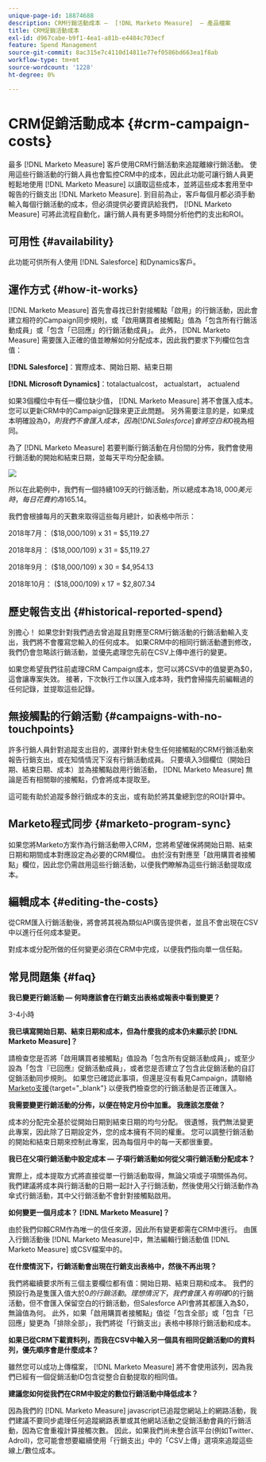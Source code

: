 ```yaml
---
unique-page-id: 18874688
description: CRM行銷活動成本 —  [!DNL Marketo Measure]  — 產品檔案
title: CRM促銷活動成本
exl-id: d967cabe-b9f1-4ea1-a81b-e4484c703ecf
feature: Spend Management
source-git-commit: 8ac315e7c4110d14811e77ef0586bd663ea1f8ab
workflow-type: tm+mt
source-wordcount: '1228'
ht-degree: 0%

---
```


# CRM促銷活動成本 {#crm-campaign-costs}

最多 [!DNL Marketo Measure] 客戶使用CRM行銷活動來追蹤離線行銷活動。 使用這些行銷活動的行銷人員也會監控CRM中的成本，因此此功能可讓行銷人員更輕鬆地使用 [!DNL Marketo Measure] 以讀取這些成本，並將這些成本套用至中報告的行銷支出 [!DNL Marketo Measure]. 到目前為止，客戶每個月都必須手動輸入每個行銷活動的成本，但必須提供必要資訊給我們， [!DNL Marketo Measure] 可將此流程自動化，讓行銷人員有更多時間分析他們的支出和ROI。

## 可用性 {#availability}

此功能可供所有人使用 [!DNL Salesforce] 和Dynamics客戶。

## 運作方式 {#how-it-works}

[!DNL Marketo Measure] 首先會尋找已針對接觸點「啟用」的行銷活動，因此會建立相符的Campaign同步規則，或「啟用購買者接觸點」值為「包含所有行銷活動成員」或「包含「已回應」的行銷活動成員」。 此外， [!DNL Marketo Measure] 需要匯入正確的值並瞭解如何分配成本，因此我們要求下列欄位包含值：

**[!DNL Salesforce]**：實際成本、開始日期、結束日期

**[!DNL Microsoft Dynamics]**：totalactualcost， actualstart， actualend

如果3個欄位中有任一欄位缺少值， [!DNL Marketo Measure] 將不會匯入成本。 您可以更新CRM中的Campaign記錄來更正此問題。 另外需要注意的是，如果成本明確設為$0，則我們不會匯入成本，因為 [!DNL Salesforce] 會將空白和$0視為相同。

為了 [!DNL Marketo Measure] 若要判斷行銷活動在月份間的分佈，我們會使用行銷活動的開始和結束日期，並每天平均分配金額。

![](assets/1.jpg)

所以在此範例中，我們有一個持續109天的行銷活動，所以總成本為$18,000美元時，每日花費約為$165.14。

我們會根據每月的天數來取得這些每月總計，如表格中所示：

2018年7月： ($18,000/109) x 31 = $5,119.27

2018年8月： ($18,000/109) x 31 = $5,119.27

2018年9月： ($18,000/109) x 30 = $4,954.13

2018年10月： ($18,000/109) x 17 = $2,807.34

## 歷史報告支出 {#historical-reported-spend}

別擔心！ 如果您針對我們過去曾追蹤且對應至CRM行銷活動的行銷活動輸入支出，我們將不會覆寫您輸入的任何成本。 如果CRM中的相同行銷活動遭到修改，我們仍會忽略該行銷活動，並優先處理您先前在CSV上傳中進行的變更。

如果您希望我們往前處理CRM Campaign成本，您可以將CSV中的值變更為$0，這會讓專案失效。 接著，下次執行工作以匯入成本時，我們會掃描先前編輯過的任何記錄，並提取這些記錄。

## 無接觸點的行銷活動 {#campaigns-with-no-touchpoints}

許多行銷人員針對追蹤支出目的，選擇針對未發生任何接觸點的CRM行銷活動來報告行銷支出，或在知情情況下沒有行銷活動成員。 只要填入3個欄位（開始日期、結束日期、成本）並為接觸點啟用行銷活動， [!DNL Marketo Measure] 無論是否有相關聯的接觸點，仍會將成本提取至。

這可能有助於追蹤多餘行銷成本的支出，或有助於將其彙總到您的ROI計算中。

## Marketo程式同步 {#marketo-program-sync}

如果您將Marketo方案作為行銷活動帶入CRM，您將希望確保將開始日期、結束日期和期間成本對應設定為必要的CRM欄位。 由於沒有對應至「啟用購買者接觸點」欄位，因此您仍需啟用這些行銷活動，以便我們瞭解為這些行銷活動提取成本。

## 編輯成本 {#editing-the-costs}

從CRM匯入行銷活動後，將會將其視為類似API廣告提供者，並且不會出現在CSV中以進行任何成本變更。

對成本或分配所做的任何變更必須在CRM中完成，以便我們指向單一信任點。

## 常見問題集 {#faq}

**我已變更行銷活動 — 何時應該會在行銷支出表格或報表中看到變更？**

3-4小時

**我已填寫開始日期、結束日期和成本，但為什麼我的成本仍未顯示於 [!DNL Marketo Measure]？**

請檢查您是否將「啟用購買者接觸點」值設為「包含所有促銷活動成員」，或至少設為「包含『已回應』促銷活動成員」，或者您是否建立了包含此促銷活動的自訂促銷活動同步規則。 如果您已確認此事項，但還是沒有看見Campaign，請聯絡 [Marketo支援](https://nation.marketo.com/t5/support/ct-p/Support){target="_blank"} 以便我們檢查您的行銷活動是否正確匯入。

**我需要變更行銷活動的分佈，以便在特定月份中加重。 我應該怎麼做？**

成本的分配完全基於從開始日期到結束日期的均勻分配。 很遺憾，我們無法變更此專案，因此除了日期設定外，您的成本擁有不同的權重。 您可以調整行銷活動的開始和結束日期來控制此專案，因為每個月中的每一天都很重要。

**我已在父項行銷活動中設定成本 — 子項行銷活動如何從父項行銷活動分配成本？**

實際上，成本提取方式將直接從單一行銷活動取得，無論父項或子項關係為何。 我們建議將成本與行銷活動的日期一起計入子行銷活動，然後使用父行銷活動作為傘式行銷活動，其中父行銷活動不會針對接觸點啟用。

**如何變更一個月成本？ [!DNL Marketo Measure]？**

由於我們仰賴CRM作為唯一的信任來源，因此所有變更都需在CRM中進行。 由匯入行銷活動後 [!DNL Marketo Measure]中，無法編輯行銷活動值 [!DNL Marketo Measure] 或CSV檔案中的。

**在什麼情況下，行銷活動會出現在行銷支出表格中，然後不再出現？**

我們將繼續要求所有三個主要欄位都有值：開始日期、結束日期和成本。 我們的預設行為是隻匯入值大於$0的行銷活動。 理想情況下，我們會匯入有明確$0的行銷活動，但不會匯入保留空白的行銷活動，但Salesforce API會將其都匯入為$0，無論值為何。 此外，如果「啟用購買者接觸點」值從「包含全部」或「包含「已回應」變更為「排除全部」，我們將從「行銷支出」表格中移除行銷活動和成本。

**如果已從CRM下載資料列，而我在CSV中輸入另一個具有相同促銷活動ID的資料列，優先順序會是什麼成本？**

雖然您可以成功上傳檔案， [!DNL Marketo Measure] 將不會使用該列，因為我們已經有一個促銷活動ID包含從整合自動提取的相同值。

**建議您如何從我們在CRM中設定的數位行銷活動中降低成本？**

因為我們的 [!DNL Marketo Measure] javascript已追蹤您網站上的網路活動，我們建議不要同步處理任何追蹤網路表單或其他網站活動之促銷活動會員的行銷活動，因為它會重複計算接觸次數。 因此，如果我們尚未整合該平台(例如Twitter、Adroll)，您可能會想要繼續使用「行銷支出」中的「CSV上傳」選項來追蹤這些線上/數位成本。
